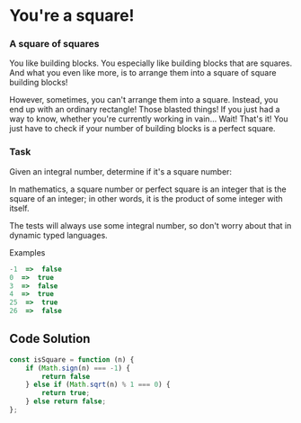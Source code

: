 # You're a square!

### A square of squares
You like building blocks. You especially like building blocks that are squares. And what you even like more, is to arrange them into a square of square building blocks!

However, sometimes, you can't arrange them into a square. Instead, you end up with an ordinary rectangle! Those blasted things! If you just had a way to know, whether you're currently working in vain… Wait! That's it! You just have to check if your number of building blocks is a perfect square.

### Task
Given an integral number, determine if it's a square number:

In mathematics, a square number or perfect square is an integer that is the square of an integer; in other words, it is the product of some integer with itself.

The tests will always use some integral number, so don't worry about that in dynamic typed languages.

Examples
```js
-1  =>  false
0  =>  true
3  =>  false
4  =>  true
25  =>  true
26  =>  false
```


## Code Solution

```js
const isSquare = function (n) {
    if (Math.sign(n) === -1) {
        return false
    } else if (Math.sqrt(n) % 1 === 0) {
        return true;
    } else return false;
};
```